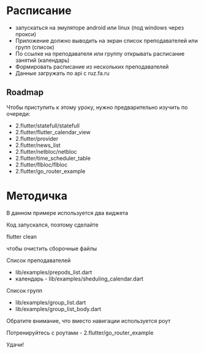 # Расписание

- запускаться на эмуляторе android или linux (под windows через прокси)
- Приложение должно выводить на экран список преподавателей или групп (список)
- По ссылке на преподавателя или группу открывать расписание занятий (календарь)
- Формировать расписание из нескольких преподавателей
- Данные загружать по api с ruz.fa.ru

## Roadmap

Чтобы приступить к этому уроку, нужно предварительно изучить по очереди:



- 2.flutter/statefull/statefull
- 2.flutter/flutter_calendar_view
- 2.flutter/provider
- 2.flutter/news_list
- 2.flutter/netbloc/netbloc
- 2.flutter/time_scheduler_table
- 2.flutter/flbloc/flbloc
- 2.flutter/go_router_example


# Методичка
В данном примере используется два виджета

Код запускался, поэтому сделайте 

  flutter clean

чтобы очистить сборочные файлы


 Список преподавателей
- lib/examples/prepods_list.dart
- календарь - lib/examples/sheduling_calendar.dart

Список групп
- lib/examples/group_list.dart
- lib/examples/group_list_body.dart

Обратите внимание, что вместо навигации используется роут

Потренируйтесь с роутами - 2.flutter/go_router_example

Удачи!